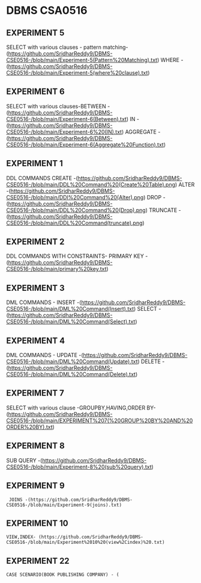 # DBMS CSA0516
## EXPERIMENT 5
 SELECT with various clauses - pattern matching-(https://github.com/SridharReddy9/DBMS-CSE0516-/blob/main/Experiment-5(Pattern%20Matching).txt)
                               WHERE - (https://github.com/SridharReddy9/DBMS-CSE0516-/blob/main/Experiment-5(where%20clause).txt)
## EXPERIMENT 6
  SELECT with various clauses-BETWEEN -(https://github.com/SridharReddy9/DBMS-CSE0516-/blob/main/Experiment-6(Between).txt)
                              IN - (https://github.com/SridharReddy9/DBMS-CSE0516-/blob/main/Experiment-6%20(IN).txt)
                              AGGREGATE - (https://github.com/SridharReddy9/DBMS-CSE0516-/blob/main/Experiment-6(Aggregate%20Function).txt)
## EXPERIMENT 1
   DDL COMMANDS
                           CREATE -(https://github.com/SridharReddy9/DBMS-CSE0516-/blob/main/DDL%20Command%20(Create%20Table).png)
                           ALTER -(https://github.com/SridharReddy9/DBMS-CSE0516-/blob/main/DDl%20Command%20(Alter).png)
                           DROP -(https://github.com/SridharReddy9/DBMS-CSE0516-/blob/main/DDL%20Command%20(Drop).png)
                           TRUNCATE -(https://github.com/SridharReddy9/DBMS-CSE0516-/blob/main/DDL%20Command(truncate).png)
## EXPERIMENT 2
   DDL COMMANDS WITH CONSTRAINTS- PRIMARY KEY -(https://github.com/SridharReddy9/DBMS-CSE0516-/blob/main/primary%20key.txt)
## EXPERIMENT 3
   DML COMMANDS - INSERT -(https://github.com/SridharReddy9/DBMS-CSE0516-/blob/main/DML%20Command(Insert).txt)
                  SELECT -(https://github.com/SridharReddy9/DBMS-CSE0516-/blob/main/DML%20Command(Select).txt)
## EXPERIMENT 4
   DML COMMANDS - UPDATE -(https://github.com/SridharReddy9/DBMS-CSE0516-/blob/main/DML%20Command(Update).txt)
                  DELETE -(https://github.com/SridharReddy9/DBMS-CSE0516-/blob/main/DML%20Command(Delete).txt)
## EXPERIMENT 7
   SELECT with various clause -GROUPBY,HAVING,ORDER BY- (https://github.com/SridharReddy9/DBMS-CSE0516-/blob/main/EXPERIMENT%207(%20GROUP%20BY%20AND%20ORDER%20BY).txt)
## EXPERIMENT 8
   SUB QUERY -(https://github.com/SridharReddy9/DBMS-CSE0516-/blob/main/Experiment-8%20(sub%20query).txt)
## EXPERIMENT 9
     JOINS -(https://github.com/SridharReddy9/DBMS-CSE0516-/blob/main/Experiment-9(joins).txt)
## EXPERIMENT 10
    VIEW,INDEX- (https://github.com/SridharReddy9/DBMS-CSE0516-/blob/main/Experiment%2010%20(view%2Cindex)%20.txt)
## EXPERIMENT 22
    CASE SCENARIO(BOOK PUBLISHING COMPANY) - (
